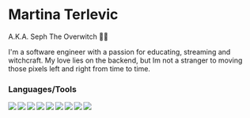 
# Martina Terlevic  

A.K.A. Seph The Overwitch 🧙‍♀️

I'm a software engineer with a passion for educating, streaming and witchcraft. My love lies on the backend, but Im not a stranger to moving those pixels left and right from time to time.

### Languages/Tools


<img align="left" src="https://cdn.jsdelivr.net/gh/devicons/devicon/icons/java/java-plain-wordmark.svg" />
<img align="left" src="https://cdn.jsdelivr.net/gh/devicons/devicon/icons/kotlin/kotlin-original.svg" />
<img align="left" src="https://cdn.jsdelivr.net/gh/devicons/devicon/icons/docker/docker-plain-wordmark.svg" />
<img align="left" src="https://cdn.jsdelivr.net/gh/devicons/devicon/icons/postgresql/postgresql-plain.svg" />
<img align="left" src="https://cdn.jsdelivr.net/gh/devicons/devicon/icons/terraform/terraform-original.svg" />
<img align="left" src="https://cdn.jsdelivr.net/gh/devicons/devicon/icons/spring/spring-original.svg" />
<img align="left" src="https://cdn.jsdelivr.net/gh/devicons/devicon/icons/git/git-plain.svg" />
<img align="left" src="https://cdn.jsdelivr.net/gh/devicons/devicon/icons/graphql/graphql-plain.svg" />
<img align="left" src="https://cdn.jsdelivr.net/gh/devicons/devicon/icons/react/react-original.svg" />